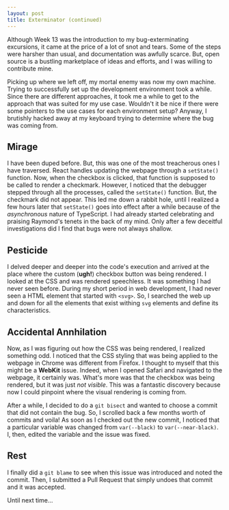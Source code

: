 ```yaml
---
layout: post
title: Exterminator (continued)
---
```


Although Week 13 was the introduction to my bug-exterminating excursions, it came at the price of a lot of snot and tears. Some of the steps were harsher than usual, and documentation was awfully scarce. But, open source is a bustling marketplace of ideas and efforts, and I was willing to contribute mine. 

Picking up where we left off, my mortal enemy was now my own machine. Trying to successfully set up the development environment took a while. Since there are different approaches, it took me a while to get to the approach that was suited for my use case. Wouldn't it be nice if there were some pointers to the use cases for each environment setup? Anyway, I brutishly hacked away at my keyboard trying to determine where the bug was coming from. 

## Mirage
I have been duped before. But, this was one of the most treacherous ones I have traversed. React handles updating the webpage through a `setState()` function. Now, when the checkbox is clicked, that function is supposed to be called to render a checkmark. However, I noticed that the debugger stepped through all the processes, called the `setState()` function. But, the checkmark did not appear. This led me down a rabbit hole, until I realized a few hours later that `setState()` goes into effect after a while because of the *asynchronous* nature of TypeScript. 
I had already started celebrating and praising Raymond's tenets in the back of my mind. Only after a few deceitful investigations did I find that bugs were not always shallow.

## Pesticide
I delved deeper and deeper into the code's execution and arrived at the place where the custom (**ugh!**) checkbox button was being rendered. I looked at the CSS and was rendered speechless. It was something I had never seen before. During my short period in web development, I had never seen a HTML element that started with `<svg>`. So, I searched the web up and down for all the elements that exist withing `svg` elements and define its characteristics.

## Accidental Annhilation
Now, as I was figuring out how the CSS was being rendered, I realized something odd. I noticed that the CSS styling that was being applied to the webpage in Chrome was different from Firefox. I thought to myself that this might be a **WebKit** issue. Indeed, when I opened Safari and navigated to the webpage, it certainly was. What's more was that the checkbox was being rendered, but it was just *not visible*. This was a fantastic discovery because now I could pinpoint where the visual rendering is coming from.

After a while, I decided to do a `git bisect` and wanted to choose a commit that did not contain the bug. So, I scrolled back a few months worth of commits and voila! As soon as I checked out the new commit, I noticed that a particular variable was changed from `var(--black)` to `var(--near-black)`. I, then, edited the variable and the issue was fixed. 

## Rest
I finally did a `git blame` to see when this issue was introduced and noted the commit. Then, I submitted a Pull Request that simply undoes that commit and it was accepted. 

Until next time...